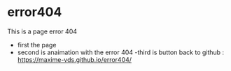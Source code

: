# error404 
This is a page error 404 
- first the page 
- second is anaimation with the error 404 
-third is button back to github : 
https://maxime-vds.github.io/error404/

